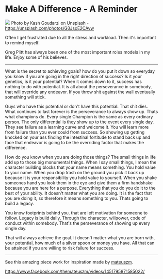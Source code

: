 # Make A Difference - A Reminder

[<img src="https://images.unsplash.com/photo-1489471100131-98c2ab4036c1?auto=format&fit=crop&w=1502&q=60&ixid=dW5zcGxhc2guY29tOzs7Ozs%3D">](
https://unsplash.com/photos/G3JsoE2CAvw)
Photo by Kash Goudarzi on Unsplash - https://unsplash.com/photos/G3JsoE2CAvw

Often I get frustrated due to all the stress and workload. Then it's important to remind myself. 

Greg Plitt has always been one of the most important roles models in my life. Enjoy some of his believes. 

---

What is the secret to achieving goals? how do you put it down so everyday you know if you are going in the right direction of success? Is it your genetics, is it your potential? 
When it comes down to it, success has nothing to do with potential. It is all about the perseverance in somebody, that will override any endeavor. If you throw shit against the wall eventually something will stick. 

Guys who have this potential or don't have this potential. That shit dies. What continues to last forever is the perseverance to always show up. Thats what champions do. Every single Champion is the same as every ordinary person. The only differential is they show up to the event every single day. They see failure as a learning curve and welcome it. You will learn more from failure than you ever could from success. So showing up getting knocked on your ass finding the intestinal fortitude to stand back up and face that endeavor is going to be the overriding factor that makes the difference. 

How do you know when you are doing those things? The small things in life add up to those big monumental things. When I say small things, I mean the character building blocks that your name means something. You hold value to your name.
When you drop trash on the ground you pick it back up because it is your responsibility you hold value to yourself. When you shake someones hand you look them in the eye and give them a firm handshake because you are here for a purpose. Everything that you do you do it to the best of your ability. It doesn't matter what you are doing. It is the fact that you are doing it, so therefore it means something to you. Thats going to build a legacy. 

You know footprints behind you, that are left motivation for someone to follow. Legacy is build daily. Through the character, willpower, code of conduct within somebody. That's the perseverance of showing up every single day. 

That will always achieve the goal. It doesn't matter what you are born with, your potential, how much of a silver spoon or money you have. All that can be attained if you are willing to risk failure for success.

---

See this amazing piece work for inspiration made by [mateuszm](http://www.mateuszm.com/). 

https://www.facebook.com/themateuszm/videos/1451795871585022/



<!-- Written by Daniel Deutsch (deudan1010@gmail.com) -->
